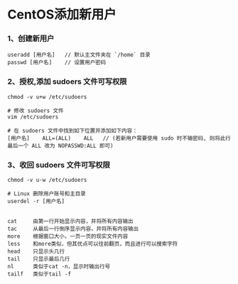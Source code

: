 # CentOS添加新用户

### 1、创建新用户

```shell
useradd [用户名]  	// 默认主文件夹在 `/home` 目录 
passwd [用户名]  	// 设置用户密码
```

### 2、授权,添加 sudoers 文件可写权限

```shell
chmod -v u+w /etc/sudoers

# 修改 sudoers 文件
vim /etc/sudoers

# 在 sudoers 文件中找到如下位置并添加如下内容：
[用户名]    ALL=(ALL)    ALL  	// (若新用户需要使用 sudo 时不输密码, 则将此行最后一个 ALL 改为 NOPASSWD:ALL 即可)
```

### 3、收回 sudoers 文件可写权限

```shell
chmod -v u-w /etc/sudoers

# Linux 删除用户账号和主目录
userdel -r [用户名]


cat     由第一行开始显示内容，并将所有内容输出
tac     从最后一行倒序显示内容，并将所有内容输出
more    根据窗口大小，一页一页的现实文件内容
less    和more类似，但其优点可以往前翻页，而且进行可以搜索字符
head    只显示头几行
tail    只显示最后几行
nl      类似于cat -n，显示时输出行号
tailf   类似于tail -f 
```

